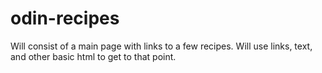 # odin-recipes

Will consist of a main page with links to a few recipes. Will use links, text, and other basic html to get to that point.